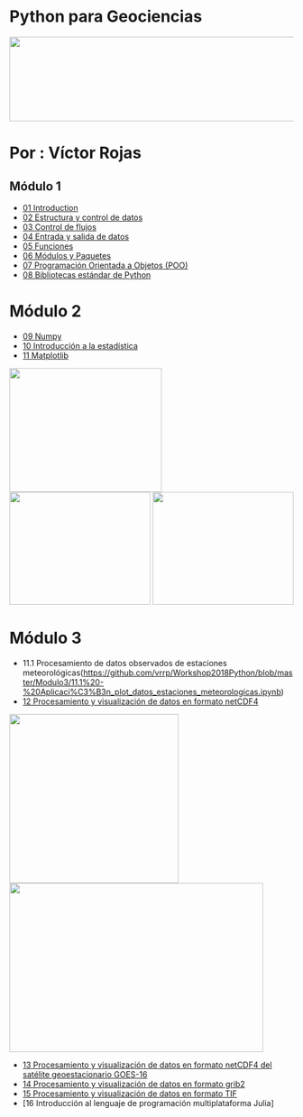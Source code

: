 # Python para Geociencias
<p align="">
   <img src="https://github.com/vrrp/Workshop2018Python/blob/master/Modulo1/util/pj.jpg" width="800" height="150"/>
</p>

# Por : Víctor Rojas

## Módulo 1
* [01 Introduction](https://github.com/vrrp/Workshop2018Python/blob/master/Modulo1/1%20-%20Introducci%C3%B3n.ipynb)
* [02 Estructura y control de datos](https://github.com/vrrp/Workshop2018Python/blob/master/Modulo1/2%20-%20Estructura_y_control_de_datos.ipynb)
* [03 Control de flujos](https://github.com/vrrp/Workshop2018Python/blob/master/Modulo1/3%20-%20Control_de_flujos%20%20.ipynb)
* [04 Entrada y salida de datos](https://github.com/vrrp/Workshop2018Python/blob/master/Modulo1/4%20-%20Entrada_salida_datos.ipynb)
* [05 Funciones](https://github.com/vrrp/Workshop2018Python/blob/master/Modulo1/5%20-%20Funciones.ipynb)
* [06 Módulos y Paquetes](https://github.com/vrrp/Workshop2018Python/blob/master/Modulo1/6%20-%20M%C3%B3dulos_y_paquetes.ipynb)
* [07 Programación Orientada a Objetos (POO)](https://github.com/vrrp/Workshop2018Python/blob/master/Modulo1/7%20-%20Programaci%C3%B3n_orientada_a_objetos_POO.ipynb)
* [08 Bibliotecas estándar de Python](https://github.com/vrrp/Workshop2018Python/blob/master/Modulo1/8%20-%20Biblioteca_estandar_de_python.ipynb)

# Módulo 2
* [09 Numpy](https://github.com/vrrp/Workshop2018Python/blob/master/Modulo2/9%20-%20Numpy.ipynb)
* [10 Introducción a la estadística](https://github.com/vrrp/Workshop2018Python/blob/master/Modulo2/10%20-%20Introduccion_estadistica.ipynb)
* [11 Matplotlib](https://github.com/vrrp/Workshop2018Python/blob/master/Modulo2/11%20-%20Matplotlib.ipynb)
<p align="">
   <img src="https://github.com/vrrp/Workshop2018Python/blob/master/Modulo3/graficos/peru-estaciones.png" width="270" height= 220/>
   <img src="https://github.com/vrrp/Workshop2018Python/blob/master/Modulo2/graficos/gradSalt-Zona12.png" width="250" height= 200/>
   <img src="https://github.com/vrrp/Workshop2018Python/blob/master/Modulo2/graficos/barhistog.png" width="250" height= 200/>
</p>

# Módulo 3
* 11.1 Procesamiento de datos observados de estaciones meteorológicas(https://github.com/vrrp/Workshop2018Python/blob/master/Modulo3/11.1%20-%20Aplicaci%C3%B3n_plot_datos_estaciones_meteorologicas.ipynb)
* [12 Procesamiento y visualización de datos en formato netCDF4](https://github.com/vrrp/Workshop2018Python/blob/master/Modulo3/12%20-%20Procesamiento_visualizacion_datos_netCDF4.ipynb)
<p align="">
   <img src="https://github.com/vrrp/Workshop2018Python/blob/master/Modulo3/graficos/sst_wind_prjOrtho.png" width="300"/>
   <img src = "https://github.com/vrrp/Workshop2018Python/blob/master/Modulo3/graficos/sst_wind.png" width = 450 height=300 />
</p>

* [13 Procesamiento y visualización de datos en formato netCDF4 del satélite geoestacionario GOES-16](https://github.com/vrrp/Workshop2018Python/blob/master/Modulo3/13%20-%20Procesamiento_datos_satelite_geoestacionario_GOES16.ipynb)
* [14 Procesamiento y visualización de datos en formato grib2](https://github.com/vrrp/Workshop2018Python/blob/master/Modulo3/14%20-%20Procesamiento_visualizacion_datos_grib2.ipynb)
* [15 Procesamiento y visualización de datos en formato TIF](https://github.com/vrrp/Workshop2018Python/blob/master/Modulo2/11%20-%20Matplotlib.ipynb)
* [16 Introducción al lenguaje de programación multiplataforma Julia]
